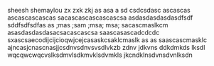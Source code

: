 sheesh
shemaylou
zx zxk zkj  as asa a
sd
csdcsdasc
ascascas
ascascascascas
sacascascascascascsa
asdasdasdasdasdfsdf
sddfsdfsdfas as ;mas ;sam ;msa; msa; sacascmaslkcm
asasdasdasdasacsacascascsa
saascasascadcdcdc
sxascsaecodijcijcioqwjcejcasaskcsaklcmaslk as as saascascmasklc
ajncasjcnascnasjjcsdnvsdnvsvsdlvkzb zdnv jdkvns
ddkdmkds lksdl
wqcqwcwqcvslksdmvlsdkmvklsdvmkls
jkcndklnsdvnsdvnlksdn
